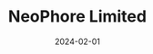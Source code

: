 ---  
layout: startup_page  
title: "NeoPhore Limited"  
id: "neophore.com"  
permalink: "/neophorelimitedneophore.com02012024/"  
website: "https://www.neophore.com/"  
funding_round: "Series B"  
funding_amount: "$39.5M"  
investors: "CPF managed by Sixth Element Capital, Claris Ventures, Astellas Venture Management, 3B Future Health Fund, 2investAG, NEVA SGR, LIFTT, Simon Fiduciaria"  
about: "NeoPhore Limited is a small molecule neoantigen immuno-oncology company developing a pipeline of drugs targeting proteins in the DNA mismatch repair pathway. Its first-in-class MMR inhibitors aim to increase immunogenicity in solid tumors, making them more responsive to immunotherapy. This approach seeks to improve clinical outcomes for cancer patients."  
markets: "Biotechnology, Drug Discovery, Small Molecule Therapeutics, Oncology, Immuno-oncology, Cancer, Genetics, and Translational Medicine"  
hq: "Cambridge, Cambridgeshire, United Kingdom"  
founded_year: "2017"  
linkedin: "https://www.linkedin.com/company/neophore-ltd"  
twitter: "https://twitter.com/neophoreltd"  
instagram: ""  
facebook: ""  
crunchbase: "https://www.crunchbase.com/organization/neophore"  
pitchbook: "https://pitchbook.com/profiles/company/222255-64"  

date_display: "01-Feb-2024"  
date: "2024-02-01"

# SEO Optimization  
meta_title: "NeoPhore Limited - Series B Funding ($39.5M)"  
meta_description: "NeoPhore Limited, NeoPhore Limited is a small molecule neoantigen immuno-oncology company developing a pipeline of drugs targeting proteins in the DNA mismatch repair p..."  
meta_keywords: "NeoPhore Limited, Biotechnology, Drug Discovery, Small Molecule Therapeutics, Oncology, Immuno-oncology, Cancer, Genetics, and Translational Medicine, Series B funding"  
canonical_url: "https://startup.projectstartups.com/neophorelimitedneophore.com02012024/"  
---